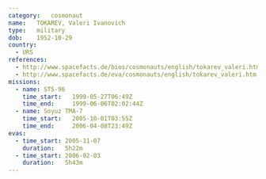 ```yaml
---
category:	cosmonaut
name:	TOKAREV, Valeri Ivanovich 
type:	military
dob:	1952-10-29
country:
  - URS
references:
  - http://www.spacefacts.de/bios/cosmonauts/english/tokarev_valeri.htm
  - http://www.spacefacts.de/eva/cosmonauts/english/tokarev_valeri.htm
missions:
  - name: STS-96
    time_start:   1999-05-27T06:49Z
    time_end:     1999-06-06T02:02:44Z
  - name: Soyuz TMA-7
    time_start:   2005-10-01T03:55Z
    time_end:     2006-04-08T23:49Z
evas:
  - time_start: 2005-11-07
    duration:   5h22m
  - time_start: 2006-02-03
    duration:   5h43m
---
```

